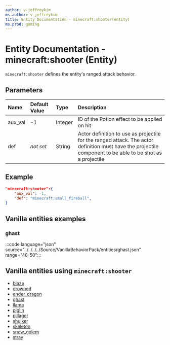 ```yaml
---
author: v-jeffreykim
ms.author: v-jeffreykim
title: Entity Documentation - minecraft:shooter(entity)
ms.prod: gaming
---
```


# Entity Documentation - minecraft:shooter (Entity)

`minecraft:shooter` defines the entity's ranged attack behavior.

## Parameters

|Name |Default Value  |Type  |Description  |
|:----------|:----------|:----------|:----------|
| aux_val| -1| Integer| ID of the Potion effect to be applied on hit |
| def| *not set*| String| Actor definition to use as projectile for the ranged attack. The actor definition must have the projectile component to be able to be shot as a projectile |

## Example

```json
"minecraft:shooter":{
    "aux_val": -1,
    "def": "minecraft:small_fireball",
}
```

## Vanilla entities examples

### ghast

:::code language="json" source="../../../../Source/VanillaBehaviorPack/entities/ghast.json" range="48-50":::

## Vanilla entities using `minecraft:shooter`

- [blaze](../../../../Source/VanillaBehaviorPack_Snippets/entities/blaze.md)
- [drowned](../../../../Source/VanillaBehaviorPack_Snippets/entities/drowned.md)
- [ender_dragon](../../../../Source/VanillaBehaviorPack_Snippets/entities/ender_dragon.md)
- [ghast](../../../../Source/VanillaBehaviorPack_Snippets/entities/ghast.md)
- [llama](../../../../Source/VanillaBehaviorPack_Snippets/entities/llama.md)
- [piglin](../../../../Source/VanillaBehaviorPack_Snippets/entities/piglin.md)
- [pillager](../../../../Source/VanillaBehaviorPack_Snippets/entities/pillager.md)
- [shulker](../../../../Source/VanillaBehaviorPack_Snippets/entities/shulker.md)
- [skeleton](../../../../Source/VanillaBehaviorPack_Snippets/entities/skeleton.md)
- [snow_golem](../../../../Source/VanillaBehaviorPack_Snippets/entities/snow_golem.md)
- [stray](../../../../Source/VanillaBehaviorPack_Snippets/entities/stray.md)